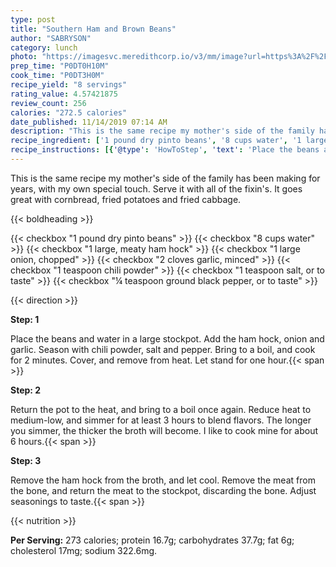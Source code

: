 ```yaml
---
type: post
title: "Southern Ham and Brown Beans"
author: "SABRYSON"
category: lunch
photo: "https://imagesvc.meredithcorp.io/v3/mm/image?url=https%3A%2F%2Fimages.media-allrecipes.com%2Fuserphotos%2F374136.jpg"
prep_time: "P0DT0H10M"
cook_time: "P0DT3H0M"
recipe_yield: "8 servings"
rating_value: 4.57421875
review_count: 256
calories: "272.5 calories"
date_published: 11/14/2019 07:14 AM
description: "This is the same recipe my mother's side of the family has been making for years, with my own special touch. Serve it with all of the fixin's. It goes great with cornbread, fried potatoes and fried cabbage."
recipe_ingredient: ['1 pound dry pinto beans', '8 cups water', '1 large, meaty ham hock', '1 large onion, chopped', '2 cloves garlic, minced', '1 teaspoon chili powder', '1 teaspoon salt, or to taste', '¼ teaspoon ground black pepper, or to taste']
recipe_instructions: [{'@type': 'HowToStep', 'text': 'Place the beans and water in a large stockpot. Add the ham hock, onion and garlic. Season with chili powder, salt and pepper. Bring to a boil, and cook for 2 minutes. Cover, and remove from heat. Let stand for one hour.\n'}, {'@type': 'HowToStep', 'text': 'Return the pot to the heat, and bring to a boil once again. Reduce heat to medium-low, and simmer for at least 3 hours to blend flavors. The longer you simmer, the thicker the broth will become. I like to cook mine for about 6 hours.\n'}, {'@type': 'HowToStep', 'text': 'Remove the ham hock from the broth, and let cool. Remove the meat from the bone, and return the meat to the stockpot, discarding the bone. Adjust seasonings to taste.\n'}]
---
```


This is the same recipe my mother's side of the family has been making for years, with my own special touch. Serve it with all of the fixin's. It goes great with cornbread, fried potatoes and fried cabbage. 

{{< boldheading >}}

{{< checkbox "1 pound dry pinto beans" >}}
{{< checkbox "8 cups water" >}}
{{< checkbox "1  large, meaty ham hock" >}}
{{< checkbox "1 large onion, chopped" >}}
{{< checkbox "2 cloves garlic, minced" >}}
{{< checkbox "1 teaspoon chili powder" >}}
{{< checkbox "1 teaspoon salt, or to taste" >}}
{{< checkbox "¼ teaspoon ground black pepper, or to taste" >}}


{{< direction >}}

**Step: 1**

Place the beans and water in a large stockpot. Add the ham hock, onion and garlic. Season with chili powder, salt and pepper. Bring to a boil, and cook for 2 minutes. Cover, and remove from heat. Let stand for one hour.{{< span >}}

**Step: 2**

Return the pot to the heat, and bring to a boil once again. Reduce heat to medium-low, and simmer for at least 3 hours to blend flavors. The longer you simmer, the thicker the broth will become. I like to cook mine for about 6 hours.{{< span >}}

**Step: 3**

Remove the ham hock from the broth, and let cool. Remove the meat from the bone, and return the meat to the stockpot, discarding the bone. Adjust seasonings to taste.{{< span >}}

{{< nutrition >}}

**Per Serving:** 273 calories; protein 16.7g; carbohydrates 37.7g; fat 6g; cholesterol 17mg; sodium 322.6mg.
